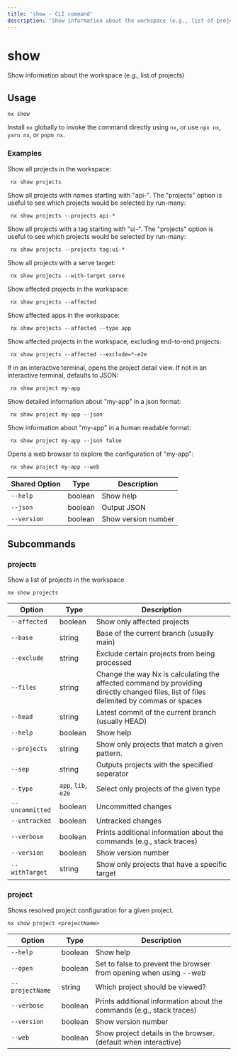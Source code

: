 ```yaml
---
title: 'show - CLI command'
description: 'Show information about the workspace (e.g., list of projects)'
---
```


# show

Show information about the workspace (e.g., list of projects)

## Usage

```shell
nx show
```

Install `nx` globally to invoke the command directly using `nx`, or use `npx nx`, `yarn nx`, or `pnpm nx`.

### Examples

Show all projects in the workspace:

```shell
 nx show projects
```

Show all projects with names starting with "api-". The "projects" option is useful to see which projects would be selected by run-many:

```shell
 nx show projects --projects api-*
```

Show all projects with a tag starting with "ui-". The "projects" option is useful to see which projects would be selected by run-many:

```shell
 nx show projects --projects tag:ui-*
```

Show all projects with a serve target:

```shell
 nx show projects --with-target serve
```

Show affected projects in the workspace:

```shell
 nx show projects --affected
```

Show affected apps in the workspace:

```shell
 nx show projects --affected --type app
```

Show affected projects in the workspace, excluding end-to-end projects:

```shell
 nx show projects --affected --exclude=*-e2e
```

If in an interactive terminal, opens the project detail view. If not in an interactive terminal, defaults to JSON:

```shell
 nx show project my-app
```

Show detailed information about "my-app" in a json format:

```shell
 nx show project my-app --json
```

Show information about "my-app" in a human readable format:

```shell
 nx show project my-app --json false
```

Opens a web browser to explore the configuration of "my-app":

```shell
 nx show project my-app --web
```

| Shared Option | Type    | Description         |
| ------------- | ------- | ------------------- |
| `--help`      | boolean | Show help           |
| `--json`      | boolean | Output JSON         |
| `--version`   | boolean | Show version number |

## Subcommands

### projects

Show a list of projects in the workspace

```shell
nx show projects
```

| Option          | Type                | Description                                                                                                                            |
| --------------- | ------------------- | -------------------------------------------------------------------------------------------------------------------------------------- |
| `--affected`    | boolean             | Show only affected projects                                                                                                            |
| `--base`        | string              | Base of the current branch (usually main)                                                                                              |
| `--exclude`     | string              | Exclude certain projects from being processed                                                                                          |
| `--files`       | string              | Change the way Nx is calculating the affected command by providing directly changed files, list of files delimited by commas or spaces |
| `--head`        | string              | Latest commit of the current branch (usually HEAD)                                                                                     |
| `--help`        | boolean             | Show help                                                                                                                              |
| `--projects`    | string              | Show only projects that match a given pattern.                                                                                         |
| `--sep`         | string              | Outputs projects with the specified seperator                                                                                          |
| `--type`        | `app`, `lib`, `e2e` | Select only projects of the given type                                                                                                 |
| `--uncommitted` | boolean             | Uncommitted changes                                                                                                                    |
| `--untracked`   | boolean             | Untracked changes                                                                                                                      |
| `--verbose`     | boolean             | Prints additional information about the commands (e.g., stack traces)                                                                  |
| `--version`     | boolean             | Show version number                                                                                                                    |
| `--withTarget`  | string              | Show only projects that have a specific target                                                                                         |

### project

Shows resolved project configuration for a given project.

```shell
nx show project <projectName>
```

| Option          | Type    | Description                                                           |
| --------------- | ------- | --------------------------------------------------------------------- |
| `--help`        | boolean | Show help                                                             |
| `--open`        | boolean | Set to false to prevent the browser from opening when using --web     |
| `--projectName` | string  | Which project should be viewed?                                       |
| `--verbose`     | boolean | Prints additional information about the commands (e.g., stack traces) |
| `--version`     | boolean | Show version number                                                   |
| `--web`         | boolean | Show project details in the browser. (default when interactive)       |
